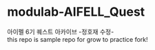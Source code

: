 # modulab-AIFELL_Quest

아이펠 6기 퀘스트 아카이브
-정호재 수정-  
this repo is sample repo for grow to practice fork!
